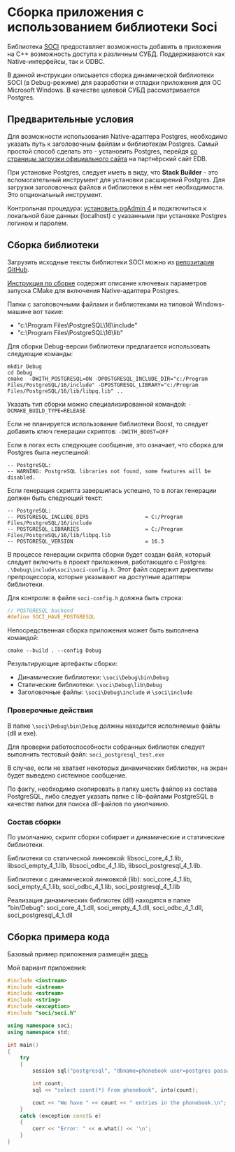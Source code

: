 # Сборка приложения с использованием библиотеки Soci

Библиотека [SOCI](https://github.com/SOCI/soci) предоставляет возможность добавить в приложения на C++ возможность доступа к различным СУБД. Поддерживаются как Native-интерфейсы, так и ODBC.

В данной инструкции описыается сборка динамической библиотеки SOCI (в Debug-режиме) для разработки и отладки приложения для ОС Microsoft Windows. В качестве целевой СУБД рассматривается Postgres.

## Предварительные условия

Для возможности использования Native-адаптера Postgres, необходимо указать путь к заголовочным файлам и библиотекам Postgres. Самый простой способ сделать это - установить Postgres, перейдя [со страницы загрузки официального сайта](https://www.postgresql.org/download/windows/) на партнёрский сайт EDB.

При установке Postgres, следует иметь в виду, что **Stack Builder** - это вспомогательный инструмент для установки расширений Postgres. Для загрузки заголовочных файлов и библиотеки в нём нет необходимости. Это опциональный инструмент.

Контрольная процедура: [установить pgAdmin 4](https://www.pgadmin.org/download/pgadmin-4-windows/) и подключиться к локальной базе данных (localhost) с указанными при установке Postgres логином и паролем.

## Сборка библиотеки

Загрузить исходные тексты библиотеки SOCI можно из [репозитария GitHub](https://github.com/SOCI/soci).

[Инструкция по сборке](https://soci.sourceforge.net/doc/master/installation/) содержит описание ключевых параметров запуска CMake для включения Native-адаптера Postgres.

Папки с заголовочными файлами и библиотеками на типовой Windows-машине вот такие:

- "c:\Program Files\PostgreSQL\16\include"
- "c:\Program Files\PostgreSQL\16\lib"

Для сборки Debug-версии библиотеки предлагается использовать следующие команды:

```shell
mkdir Debug
cd Debug
cmake  -DWITH_POSTGRESQL=ON -DPOSTGRESQL_INCLUDE_DIR="c:/Program Files/PostgreSQL/16/include" -DPOSTGRESQL_LIBRARY="c:/Program Files/PostgreSQL/16/lib/libpq.lib" ..
```

Указать тип сборки можно специализированной командой: `-DCMAKE_BUILD_TYPE=RELEASE`

Если не планируется использование библиотеки Boost, то следует добавить ключ генерации скриптов: `-DWITH_BOOST=OFF`

Если в логах есть следующее сообщение, это означает, что сборка для Postgres была неуспешной:

```output
-- PostgreSQL:
-- WARNING: PostgreSQL libraries not found, some features will be disabled.
```

Если генерация скрипта завершилась успешно, то в логах генерации должен быть следующий текст:

```output
-- PostgreSQL:
-- POSTGRESQL_INCLUDE_DIRS                  = C:/Program Files/PostgreSQL/16/include
-- POSTGRESQL_LIBRARIES                     = C:/Program Files/PostgreSQL/16/lib/libpq.lib
-- POSTGRESQL_VERSION                       = 16.3
```

В процессе генерации скрипта сборки будет создан файл, который следует включить в проект приложения, работающего с Postgres: `.\Debug\include\soci\soci-config.h`. Этот файл содержит директивы препроцессора, которые указывают на доступные адаптеры библиотеки. 

Для контроля: в файле `soci-config.h` должна быть строка:

```cpp
// POSTGRESQL backend
#define SOCI_HAVE_POSTGRESQL
```

Непосредственная сборка приложения может быть выполнена командой:

```shell
cmake --build . --config Debug
```

Результирующие артефакты сборки:

- Динамические библиотеки: `\soci\Debug\bin\Debug`
- Статические библиотеки: `\soci\Debug\lib\Debug`
- Заголовочные файлы: `\soci\Debug\include` и `\soci\include`

### Проверочные действия

В папке `\soci\Debug\bin\Debug` должны находится исполняемые файлы (dll и exe).

Для проверки работоспособности собранных библиотек следует выполнить тестовый файл: `soci_postgresql_test.exe`

В случае, если не хватает некоторых динамических библиотек, на экран будет выведено системное сообщение.

По факту, необходимо скопировать в папку шесть файлов из состава PostgreSQL, либо следует указать папке с lib-файлами PostgreSQL в качестве папки для поиска dll-файлов по умолчанию.

### Состав сборки

По умолчанию, скрипт сборки собирает и динамические и статические библиотеки.

Библиотеки со статической линковкой: libsoci_core_4_1.lib, libsoci_empty_4_1.lib, libsoci_odbc_4_1.lib, libsoci_postgresql_4_1.lib.

Библиотеки с динамической линковкой (lib): soci_core_4_1.lib, soci_empty_4_1.lib, soci_odbc_4_1.lib, soci_postgresql_4_1.lib

Реализация динамических библиотек (dll) находятся в папке "bin/Debug": soci_core_4_1.dll, soci_empty_4_1.dll, soci_odbc_4_1.dll, soci_postgresql_4_1.dll

## Сборка примера кода

Базовый пример приложения размещён [здесь](https://soci.sourceforge.net/doc/release/3.1/)

Мой вариант приложения:

```cpp
#include <iostream>
#include <istream>
#include <ostream>
#include <string>
#include <exception>
#include "soci/soci.h"

using namespace soci;
using namespace std;

int main()
{
    try
    {
        session sql("postgresql", "dbname=phonebook user=postgres password=38Gjgeuftd");

        int count;
        sql << "select count(*) from phonebook", into(count);

        cout << "We have " << count << " entries in the phonebook.\n";
    }
    catch (exception const& e)
    {
        cerr << "Error: " << e.what() << '\n';
    }
}
```
